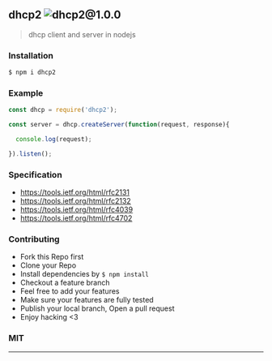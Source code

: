 ## dhcp2 ![dhcp2@1.0.0](https://img.shields.io/npm/v/dhcp2.svg)

> dhcp client and server in nodejs

### Installation

```bash
$ npm i dhcp2
```

### Example

```js
const dhcp = require('dhcp2');

const server = dhcp.createServer(function(request, response){

  console.log(request);

}).listen();

```

### Specification

+ https://tools.ietf.org/html/rfc2131
+ https://tools.ietf.org/html/rfc2132
+ https://tools.ietf.org/html/rfc4039
+ https://tools.ietf.org/html/rfc4702

### Contributing
- Fork this Repo first
- Clone your Repo
- Install dependencies by `$ npm install`
- Checkout a feature branch
- Feel free to add your features
- Make sure your features are fully tested
- Publish your local branch, Open a pull request
- Enjoy hacking <3

### MIT

---